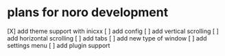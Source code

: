 # plans for noro development
[X] add theme support with inicxx
[ ] add config
[ ] add vertical scrolling
[ ] add horizontal scrolling
[ ] add tabs
[ ] add new type of window
[ ] add settings menu
[ ] add plugin support
